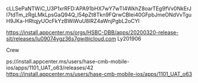 cLLSePaNTWiC_U3P1xrRFD:APA91bHX7wY7wTI4WkhZ8oarTEg9fVv0NkErJI7tdTm_zRgLMkLpsGaQ94Q_l54pZt8Tkn9FQrwCBIei40GFpbJmeONdVvTguH9JKa-HRtqjyUOcFkYzBWiWuU8lRZ4aWnjPgbL2oCYl

https://install.appcenter.ms/orgs/HSBC-DBB/apps/20200320-release-sit/releases/lu09074ygz36s7gw@icloud.com
Ly201906


Crew



ps://install.appcenter.ms/users/hase-cmb-mobile-ios/apps/1101_UAT_o63/releases/42
https://install.appcenter.ms/users/hase-cmb-mobile-ios/apps/1101_UAT_o63
